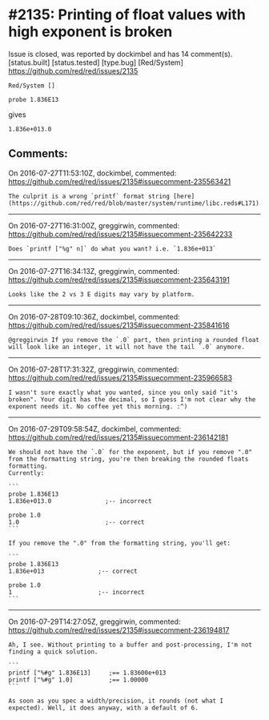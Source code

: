 
#2135: Printing of float values with high exponent is broken
================================================================================
Issue is closed, was reported by dockimbel and has 14 comment(s).
[status.built] [status.tested] [type.bug] [Red/System]
<https://github.com/red/red/issues/2135>

```
Red/System []

probe 1.836E13
```

gives

```
1.836e+013.0
```



Comments:
--------------------------------------------------------------------------------

On 2016-07-27T11:53:10Z, dockimbel, commented:
<https://github.com/red/red/issues/2135#issuecomment-235563421>

    The culprit is a wrong `printf` format string [here](https://github.com/red/red/blob/master/system/runtime/libc.reds#L171).

--------------------------------------------------------------------------------

On 2016-07-27T16:31:00Z, greggirwin, commented:
<https://github.com/red/red/issues/2135#issuecomment-235642233>

    Does `printf ["%g" n]` do what you want? i.e. `1.836e+013`

--------------------------------------------------------------------------------

On 2016-07-27T16:34:13Z, greggirwin, commented:
<https://github.com/red/red/issues/2135#issuecomment-235643191>

    Looks like the 2 vs 3 E digits may vary by platform. 

--------------------------------------------------------------------------------

On 2016-07-28T09:10:36Z, dockimbel, commented:
<https://github.com/red/red/issues/2135#issuecomment-235841616>

    @greggirwin If you remove the `.0` part, then printing a rounded float will look like an integer, it will not have the tail `.0` anymore.

--------------------------------------------------------------------------------

On 2016-07-28T17:31:32Z, greggirwin, commented:
<https://github.com/red/red/issues/2135#issuecomment-235966583>

    I wasn't sure exactly what you wanted, since you only said "it's broken". Your digit has the decimal, so I guess I'm not clear why the exponent needs it. No coffee yet this morning. :^)

--------------------------------------------------------------------------------

On 2016-07-29T09:58:54Z, dockimbel, commented:
<https://github.com/red/red/issues/2135#issuecomment-236142181>

    We should not have the `.0` for the exponent, but if you remove ".0" from the formatting string, you're then breaking the rounded floats formatting.
    Currently:
    
    ```
    probe 1.836E13
    1.836e+013.0               ;-- incorrect
    
    probe 1.0
    1.0                        ;-- correct
    ```
    
    If you remove the ".0" from the formatting string, you'll get:
    
    ```
    probe 1.836E13
    1.836e+013               ;-- correct
    
    probe 1.0
    1                        ;-- incorrect
    ```

--------------------------------------------------------------------------------

On 2016-07-29T14:27:05Z, greggirwin, commented:
<https://github.com/red/red/issues/2135#issuecomment-236194817>

    Ah, I see. Without printing to a buffer and post-processing, I'm not finding a quick solution. 
    
    ```
    printf ["%#g" 1.836E13]     ;== 1.83600e+013
    printf ["%#g" 1.0]          ;== 1.00000     
    ```
    
    As soon as you spec a width/precision, it rounds (not what I expected). Well, it does anyway, with a default of 6. 

